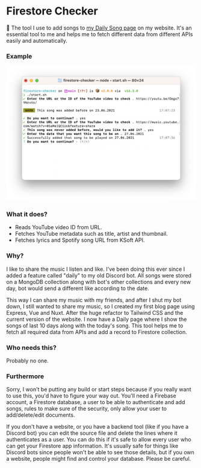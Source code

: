 # Firestore Checker

🔬 The tool I use to add songs to [my Daily Song page](https://eggsy.xyz/daily) on my website. It's an essential tool to me and helps me to fetch different data from different APIs easily and automatically.

### Example

<p align="center">

![image](images/example.png)

</p>

### What it does?

- Reads YouTube video ID from URL.
- Fetches YouTube metadata such as title, artist and thumbnail.
- Fetches lyrics and Spotify song URL from KSoft API.

### Why?

I like to share the music I listen and like. I've been doing this ever since I added a feature called "daily" to my old Discord bot. All songs were stored on a MongoDB collection along with bot's other collections and every new day, bot would send a different like according to the date.

This way I can share my music with my friends, and after I shut my bot down, I still wanted to share my music, so I created my first blog page using Express, Vue and Nuxt. After the huge refactor to Tailwind CSS and the current version of the website. I now have a Daily page where I show the songs of last 10 days along with the today's song. This tool helps me to fetch all required data from APIs and add a record to Firestore collection.

### Who needs this?

Probably no one.

### Furthermore

Sorry, I won't be putting any build or start steps because if you really want to use this, you'd have to figure your way out. You'll need a Firebase account, a Firestore database, a user to be able to authenticate and add songs, rules to make sure of the security, only allow your user to add/delete/edit documents.

If you don't have a website, or you have a backend tool (like if you have a Discord bot) you can edit the source file and delete the lines where it authenticates as a user. You can do this if it's safe to allow every user who can get your Firestore app information. It's usually safe for things like Discord bots since people won't be able to see those details, but if you own a website, people might find and control your database. Please be careful.
